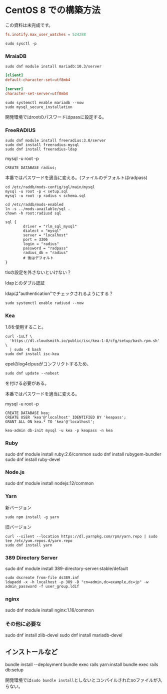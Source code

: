 # CentOS 8 での構築方法

この資料は未完成です。

```/etc/sysctl.conf
fs.inotify.max_user_watches = 524288
```

```
sudo sysctl -p
```

### MraiaDB

```
sudo dnf module install mariadb:10.3/server
```

```/etc/my.cnf.d/client.cnf
[client]
default-character-set=utf8mb4
````

```/etc/my.cnf.d/mariadb-server.cnf
[server]
character-set-server=utf8mb4
```

```
sudo systemctl enable mariadb --now
sudo mysql_secure_installation
```

開発環境ではrootのパスワードはpassに設定する。


### FreeRADIUS

```
sudo dnf module install freeradius:3.0/server
sudo dnf install freeradius-mysql
sudo dnf install freeradius-ldap
```

mysql -u root -p
```
CREATE DATABASE radius;
```


本番ではパスワードを適当に変える。(ファイルのデフォルトはradpass)

```
cd /etc/raddb/mods-config/sql/main/mysql
mysql -u root -p < setup.sql
mysql -u root -p radius < schema.sql
```

```
cd /etc/raddb/mods-enabled
ln -s ../mods-available/sql .
chown -h root:radiusd sql
```

```/etc/raddb/mods-available/sql
sql {
        driver = "rlm_sql_mysql"
        dialect = "mysql"
        server = "localhost"
        port = 3306
        login = "radius"
        password = "radpass"
        radius_db = "radius"
        # 後はデフォルト
}
```

tlsの設定を外さないといけない？

ldapとのダブル認証

ldapは"authentication"でチェックされるようにする？

```
sudo systemctl enable radiusd --now
```

### Kea

1.8を使用すること。

```
curl -1sLf \
  'https://dl.cloudsmith.io/public/isc/kea-1-8/cfg/setup/bash.rpm.sh' \
  | sudo -E bash
sudo dnf install isc-kea
```

epelのlog4clpusがコンフリクトするため、

```
sudo dnf update --nobest
```

を付ける必要がある。

本番ではパスワードを適当に変える。

mysql -u root -p
```
CREATE DATABASE kea;
CREATE USER 'kea'@'localhost' IDENTIFIED BY 'keapass';
GRANT ALL ON kea.* TO 'kea'@'localhost';
```

```
kea-admin db-init mysql -u kea -p keapass -n kea
```

### Ruby

sudo dnf module install ruby:2.6/common
sudo dnf install rubygem-bundler
sudo dnf install ruby-devel

### Node.js

sudo dnf module install nodejs:12/common

### Yarn

新バージョン
```
sudo npm install -g yarn
```

旧バージョン
```
curl --silent --location https://dl.yarnpkg.com/rpm/yarn.repo | sudo tee /etc/yum.repos.d/yarn.repo
sudo dnf install yarn
```

### 389 Directory Server

sudo dnf module install 389-directory-server:stable/default

```
sudo dscreate from-file ds389.inf
ldapadd -x -h localhost -p 389 -D "cn=admin,dc=example,dc=jp" -w admin_password -f user_group.ldif
```

### nginx

sudo dnf module install nginx:1.16/common

### その他に必要な

sudo dnf install zlib-devel
sudo dnf install mariadb-devel

## インストールなど

bundle install --deployment
bundle exec rails yarn:install
bundle exec rails db:setup

開発環境では`sudo bundle install`としないとコンパイルされたsoファイルが入らない。
